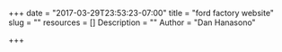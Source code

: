 +++
date = "2017-03-29T23:53:23-07:00"
title = "ford factory website"
slug = ""
resources = []
Description = ""
Author = "Dan Hanasono"

+++

